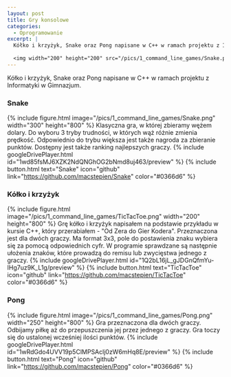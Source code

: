 ```yaml
---
layout: post
title: Gry konsolowe
categories:
  - Oprogramowanie
excerpt: |
  Kółko i krzyżyk, Snake oraz Pong napisane w C++ w ramach projektu z Informatyki w Gimnazjum.
   
  <img width="200" height="200" src="/pics/1_command_line_games/Snake.png">
---
```


Kółko i krzyżyk, Snake oraz Pong napisane w C++ w ramach projektu z Informatyki w Gimnazjum.

### Snake

{% include figure.html image="/pics/1_command_line_games/Snake.png" width="300" height="800" %}
Klasyczna gra, w której zbieramy wężem dolary. Do wyboru 3 tryby trudności, w których wąż różnie zmienia prędkość. Odpowiednio do trybu większa jest także nagroda za zbieranie punktów. Dostępny jest także ranking najlepszych graczy.
{% include googleDrivePlayer.html id="1wd85fsMJ6XZK2NdQNGhOG2bNmd8uj463/preview" %}
{% include button.html text="Snake" icon="github" link="https://github.com/macstepien/Snake" color="#0366d6" %}

### Kółko i krzyżyk

{% include figure.html image="/pics/1_command_line_games/TicTacToe.png" width="200" height="800" %}
Grę kółko i krzyżyk napisałem na podstawie przykładu w kursie C++, który przerabiałem - "Od Zera do Gier Kodera". Przeznaczona jest dla dwóch graczy. Ma format 3x3, pole do postawienia znaku wybiera się za pomocą odpowiednich cyfr. W programie sprawdzane są następnie ułożenia znaków, które prowadzą do remisu lub zwycięstwa jednego z graczy.
{% include googleDrivePlayer.html id="1Q2bL16jL_gJDGnQfmYu-IHg7uz9K_L1g/preview" %}
{% include button.html text="TicTacToe" icon="github" link="https://github.com/macstepien/TicTacToe" color="#0366d6" %}

### Pong

{% include figure.html image="/pics/1_command_line_games/Pong.png" width="250" height="800" %}
Gra przeznaczona dla dwóch graczy. Odbijamy piłkę aż do przepuszczenia jej przez jednego z graczy. Gra toczy się do ustalonej wcześniej ilości punktów.
{% include googleDrivePlayer.html id="1wRdGdo4UVV19p5ClMPSAclj0zW6mHq8E/preview" %}
{% include button.html text="Pong" icon="github" link="https://github.com/macstepien/Pong" color="#0366d6" %}
